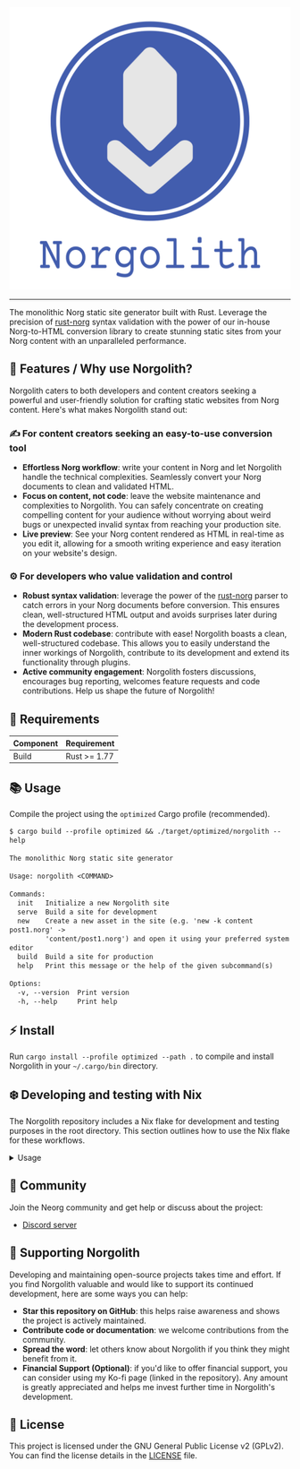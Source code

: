 <div align="center">

<img src="./res/norgolith_text.png" alt="Norgolith logo"/>

</div>

---

The monolithic Norg static site generator built with Rust. Leverage the precision of [rust-norg]
syntax validation with the power of our in-house Norg-to-HTML conversion library to create stunning
static sites from your Norg content with an unparalleled performance.

## 🌟 Features / Why use Norgolith?

Norgolith caters to both developers and content creators seeking a powerful and user-friendly
solution for crafting static websites from Norg content. Here's what makes Norgolith stand out:

### ✍️ For content creators seeking an easy-to-use conversion tool

- **Effortless Norg workflow**: write your content in Norg and let Norgolith handle the technical
  complexities. Seamlessly convert your Norg documents to clean and validated HTML.
- **Focus on content, not code**: leave the website maintenance and complexities to Norgolith. You
  can safely concentrate on creating compelling content for your audience without worrying about
  weird bugs or unexpected invalid syntax from reaching your production site.
- **Live preview**: See your Norg content rendered as HTML in real-time as you edit it, allowing for
  a smooth writing experience and easy iteration on your website's design.

### ⚙️ For developers who value validation and control

- **Robust syntax validation**: leverage the power of the [rust-norg] parser to catch errors in your Norg
  documents before conversion. This ensures clean, well-structured HTML output and avoids surprises
  later during the development process.
- **Modern Rust codebase**: contribute with ease! Norgolith boasts a clean, well-structured codebase.
  This allows you to easily understand the inner workings of Norgolith, contribute to its
  development and extend its functionality through plugins.
- **Active community engagement**: Norgolith fosters discussions, encourages bug reporting,
  welcomes feature requests and code contributions. Help us shape the future of Norgolith!

## 📝 Requirements

| Component | Requirement  |
|-----------|--------------|
| Build     | Rust >= 1.77 |

## 📚 Usage

Compile the project using the `optimized` Cargo profile (recommended).

```
$ cargo build --profile optimized && ./target/optimized/norgolith --help

The monolithic Norg static site generator

Usage: norgolith <COMMAND>

Commands:
  init   Initialize a new Norgolith site
  serve  Build a site for development
  new    Create a new asset in the site (e.g. 'new -k content post1.norg' ->
         'content/post1.norg') and open it using your preferred system editor
  build  Build a site for production
  help   Print this message or the help of the given subcommand(s)

Options:
  -v, --version  Print version
  -h, --help     Print help
```

## ⚡ Install

Run `cargo install --profile optimized --path .` to compile and install Norgolith in your `~/.cargo/bin` directory.

## ❄️ Developing and testing with Nix

The Norgolith repository includes a Nix flake for development and testing purposes in the root directory. This section outlines how to
use the Nix flake for these workflows.

<details>
<summary>Usage</summary>

### Building Norgolith

```sh
# For extra verbosity add '--show-trace -Lv'
nix build .
```

This command builds Norgolith using Nix and places the executable in the `result` directory.

### Build and run Norgolith:

```sh
# For extra verbosity add '--show-trace -Lv'
nix run .
```
This command builds Norgolith the same way the `nix build` command would (including the `result`
directory symlink), and then proceeds to run the project.

### Development shell

```sh
# For extra verbosity add '--show-trace -Lv'
nix develop .
```

This command creates a development shell pre-configured with all the dependencies required to build
and test Norgolith. Inside the development shell, you can directly work on the source code and test
changes.

### Nix-direnv integration (optional)

For a more convenient development experience, consider using
[nix-direnv](https://github.com/nix-community/nix-direnv). With the `nix-direnv` integration,
entering the project directory will automatically activate the development shell defined in the
flake.

</details>

## 🚀 Community

Join the Neorg community and get help or discuss about the project:

- [Discord server](https://discord.gg/T6EgTAX7ht)

## 💌 Supporting Norgolith

Developing and maintaining open-source projects takes time and effort. If you find Norgolith
valuable and would like to support its continued development, here are some ways you can help:

- **Star this repository on GitHub**: this helps raise awareness and shows the project is actively
  maintained.
- **Contribute code or documentation**: we welcome contributions from the community.
- **Spread the word**: let others know about Norgolith if you think they might benefit from it.
- **Financial Support (Optional)**: if you'd like to offer financial support, you can consider using
  my Ko-fi page (linked in the repository). Any amount is greatly appreciated and helps me invest
  further time in Norgolith's development.

## 📖 License

This project is licensed under the GNU General Public License v2 (GPLv2).
You can find the license details in the [LICENSE](./LICENSE) file.


[rust-norg]: https://github.com/nvim-neorg/rust-norg
